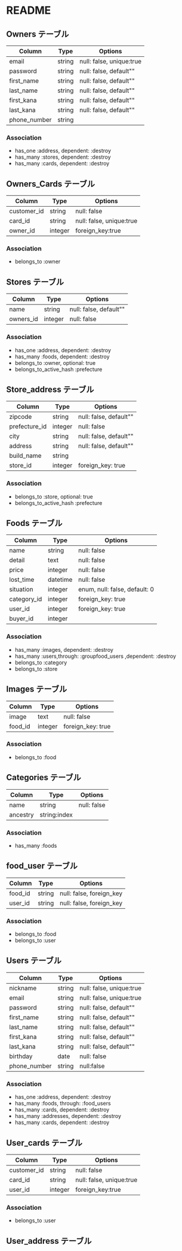 # README

## Owners テーブル

| Column       | Type   | Options                  |
| ------------ | ------ | ------------------------ |
| email        | string | null: false, unique:true |
| password     | string | null: false, default""   |
| first_name   | string | null: false, default""   |
| last_name    | string | null: false, default""   |
| first_kana   | string | null: false, default""   |
| last_kana    | string | null: false, default""   |
| phone_number | string |                          |

### Association

- has_one  :address, dependent: :destroy
- has_many :stores, dependent: :destroy
- has_many :cards, dependent: :destroy

## Owners_Cards テーブル

| Column      | Type    | Options                  |
| ----------- | ------- | ------------------------ |
| customer_id | string  | null: false              |
| card_id     | string  | null: false, unique:true |
| owner_id     | integer | foreign_key:true         |

### Association

- belongs_to :owner

## Stores テーブル
| Column        | Type    | Options                |
| ------------- | ------- | ---------------------- |
| name          | string  | null: false, default"" |
| owners_id     | integer | null: false            |

### Association
- has_one  :address, dependent: :destroy
- has_many :foods, dependent: :destroy
- belongs_to :owner, optional: true
- belongs_to_active_hash :prefecture



## Store_address テーブル

| Column        | Type    | Options                |
| ------------- | ------- | ---------------------- |
| zipcode       | string  | null: false, default"" |
| prefecture_id | integer | null: false            |
| city          | string  | null: false, default"" |
| address       | string  | null: false, default"" |
| build_name    | string  |                        |
| store_id      | integer | foreign_key: true      |

### Association

- belongs_to :store, optional: true
- belongs_to_active_hash :prefecture

## Foods テーブル

| Column        | Type    | Options                       |
| ------------- | ------- | ----------------------------- |
| name          | string  | null: false                   |
| detail        | text    | null: false                   |
| price         | integer | null: false                   |
| lost_time     | datetime| null: false                   |
| situation     | integer | enum, null: false, default: 0 |
| category_id   | integer | foreign_key: true             |
| user_id       | integer | foreign_key: true             |
| buyer_id      | integer |                               |

### Association

- has_many :images, dependent: :destroy
- has_many :users,through: :groupfood_users ,dependent: :destroy
- belongs_to :category
- belongs_to :store

## Images テーブル

| Column  | Type    | Options           |
| ------- | ------- | ----------------- |
| image   | text    | null: false       |
| food_id | integer | foreign_key: true |

### Association

- belongs_to :food


## Categories テーブル

| Column   | Type         | Options     |
| -------- | ------------ | ----------- |
| name     | string       | null: false |
| ancestry | string:index |             |

### Association

- has_many :foods


## food_user テーブル

| Column       | Type   | Options                  |
| ------------ | ------ | ------------------------ |
| food_id      | string | null: false, foreign_key |
| user_id      | string | null: false, foreign_key |

### Association

- belongs_to :food
- belongs_to :user


## Users テーブル

| Column       | Type   | Options                  |
| ------------ | ------ | ------------------------ |
| nickname     | string | null: false, unique:true |
| email        | string | null: false, unique:true |
| password     | string | null: false, default""   |
| first_name   | string | null: false, default""   |
| last_name    | string | null: false, default""   |
| first_kana   | string | null: false, default""   |
| last_kana    | string | null: false, default""   |
| birthday     | date   | null: false              |
| phone_number | string | null:false               |

### Association

- has_one  :address, dependent: :destroy
- has_many :foods, through: :food_users
- has_many :cards, dependent: :destroy
- has_many :addresses, dependent: :destroy
- has_many :cards, dependent: :destroy

## User_cards テーブル

| Column      | Type    | Options                  |
| ----------- | ------- | ------------------------ |
| customer_id | string  | null: false              |
| card_id     | string  | null: false, unique:true |
| user_id     | integer | foreign_key:true         |

### Association

- belongs_to :user



## User_address テーブル